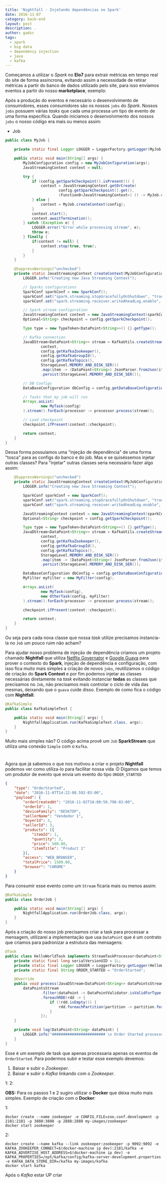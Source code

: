```yaml
---
title: 'Nightfall - Injetando dependências no Spark'
date: 2016-11-07
category: back-end
layout: post
description: .
author: gadsc
tags:
  - spark
  - big data
  - dependency injection
  - java
  - kafka
---
```



Começamos a utilizar o _Spark_ no **Elo7** para extrair métricas em tempo real do site de forma assíncrona, evitando assim a necessidade de retirar métricas a partir do banco de dados utilizado pelo site, para isso enviamos eventos a partir do nosso **marketplace**, exemplo:

Após a produção do eventos é necessário o desenvolvimento de consumidores, esses consumidores são os nossos `jobs` do _Spark_. Nossos `jobs` possuem várias _tasks_ que cada uma processa um tipo de evento de uma forma específica. Quando iniciamos o desenvolvimento dos nossos `jobs` o nosso código era mais ou menos assim:
- Job
```java
public class MyJob {

    private static final Logger LOGGER = LoggerFactory.getLogger(MyJob.class);

    public static void main(String[] args) {
    	MyJobConfiguration config = new MyJobConfiguration(args);
        JavaStreamingContext context = null;

        try {
            if (config.getSparkCheckpoint().isPresent()) {
                context = JavaStreamingContext.getOrCreate(
                        config.getSparkCheckpoint().get(),
                        (Function0<JavaStreamingContext>) () -> MyJob.createContext(config));
            } else {
                context = MyJob.createContext(config);
            }
            context.start();
            context.awaitTermination();
        } catch (Exception e) {
            LOGGER.error("Error while processing stream", e);
            throw e;
        } finally {
            if(context != null) {
                context.stop(true, true);
            }
        }
    }

    @SuppressWarnings("unchecked")
    private static JavaStreamingContext createContext(MyJobConfiguration config) {
        LOGGER.info("Creating new Java Streaming Context");

        // Sparks configurations
        SparkConf sparkConf = new SparkConf();
        sparkConf.set("spark.streaming.stopGracefullyOnShutdown", "true");
        sparkConf.set("spark.streaming.receiver.writeAheadLog.enable", config.isWriteAheadLogEnabled());

        // Spark stream configuration
        JavaStreamingContext context = new JavaStreamingContext(sparkConf, config.getBatchInterval());
        Optional<String> checkpoint = config.getSparkCheckpoint();

        Type type = new TypeToken<DataPoint<String>>() {}.getType();

        // Kafka connection
        JavaDStream<DataPoint<String>> stream = KafkaUtils.createStream(
                context,
                config.getKafkaZookeeper(),
                config.getKafkaGroupId(),
                config.getKafkaTopics(),
                StorageLevel.MEMORY_AND_DISK_SER())
                .map(item -> (DataPoint<String>) JsonParser.fromJson(item._2(), type)).filter(item -> item != null)
                .persist(StorageLevel.MEMORY_AND_DISK_SER());

        // DB Configs
        DataBaseConfiguration dbConfig = config.getDataBaseConfiguration();

        // Tasks that my job will run
        Arrays.asList(
                new MyTask(config)
        ).stream().forEach(processor -> processor.process(stream));

        // Load checkpoint
        checkpoint.ifPresent(context::checkpoint);

        return context;
    }
}
```

Dessa forma possuíamos uma "injeção de dependência" de uma forma "tosca" para as configs do banco e do job. Mas e se quiséssemos injetar outras classes? Para "injetar" outras classes seria necessário fazer algo assim:
```java
	@SuppressWarnings("unchecked")
    private static JavaStreamingContext createContext(MyJobConfiguration config) {
        LOGGER.info("Creating new Java Streaming Context");

        SparkConf sparkConf = new SparkConf();
        sparkConf.set("spark.streaming.stopGracefullyOnShutdown", "true");
        sparkConf.set("spark.streaming.receiver.writeAheadLog.enable", config.isWriteAheadLogEnabled());

        JavaStreamingContext context = new JavaStreamingContext(sparkConf, config.getBatchInterval());
        Optional<String> checkpoint = config.getSparkCheckpoint();

        Type type = new TypeToken<DataPoint<String>>() {}.getType();
        JavaDStream<DataPoint<String>> stream = KafkaUtils.createStream(
                context,
                config.getKafkaZookeeper(),
                config.getKafkaGroupId(),
                config.getKafkaTopics(),
                StorageLevel.MEMORY_AND_DISK_SER())
                .map(item -> (DataPoint<String>) JsonParser.fromJson(item._2(), type)).filter(item -> item != null)
                .persist(StorageLevel.MEMORY_AND_DISK_SER());

        DataBaseConfiguration dbConfig = config.getDataBaseConfiguration();
        MyFilter myFilter = new MyFilter(config);

        Arrays.asList(
                new MyTask(config),
                new OtherTask(config, myFilter)
        ).stream().forEach(processor -> processor.process(stream));

        checkpoint.ifPresent(context::checkpoint);

        return context;
    }
}
```

Ou seja para cada nova classe que nossa _task_ utilize precisamos instancia-la no `Job` um pouco ruim não acham?


Para ajudar nosso problema de injeção de dependência criamos um projeto chamado **Nightfall** que utiliza [Netflix Governator](https://github.com/Netflix/governator/wiki) e [Google Guava](https://github.com/google/guava/wiki) para prover o contexto do **Spark**, injeção de dependência e configuração, com isso fica muito mais simples a criação de novos `jobs`, reutilizamos o código de criação do **Spark Context** e por fim podemos injetar as classes necessárias diretamente na _task_ evitando instanciar **todas** as classes que precisamos no `Job`, não precisamos mais controlar o ciclo de vida das mesmas, deixando que o `guava` cuide disso. Exemplo de como fica o código com **Nightfall**:
```java
@KafkaSimple
public class KafkaSimpleTest {

    public static void main(String[] args) {
        NightfallApplication.run(KafkaSimpleTest.class, args);
    }
}
```
Muito mais simples não? O código acima provê um `Job` **SparkStream** que utiliza uma conexão `Simple` com o `Kafka`.

#
Agora que já sabemos o que nos motivou a criar o projeto **Nightfall** podemos ver como utiliza-lo para facilitar nossa vida :D
Digamos que temos um produtor de evento que envia um evento do tipo `ORDER_STARTED`
```json
{
	"type": "OrderStarted",
	"date": "2016-11-07T14:22:08.592-03:00",
	"payload": {
		"orderCreatedAt": "2016-11-02T18:00:50.798-03:00",
		"orderId": 1,
		"deviceFamily": "DESKTOP",
		"sellerName": "Vendedor 1",
		"buyerId": 3,
		"sellerId": 3,
		"products": [{
			"itemId": 1,
			"quantity": 3,
			"price": 500.00,
			"itemTitle": "Product 1"
		}],
		"access": "WEB_BROWSER",
		"totalPrice": 1500.00,
		"browser": "CHROME"
	}
}
```

Para consumir esse evento como um `Stream` ficaria mais ou menos assim:
```java
@KafkaSimple
public class OrderJob {

    public static void main(String[] args) {
        NightfallApplication.run(OrderJob.class, args);
    }
}

```
Após a criação do nosso job precisamos criar a task para processar a mensagem, utilizarei a implementação que usa `DataPoint` que é um contrato que criamos para padronizar a estrutura das mensagens:

```java
@Task
public class HelloWorldTask implements StreamTaskProcessor<DataPoint<String>> {
	private static final long serialVersionUID = 1L;
	private static final Logger LOGGER = LoggerFactory.getLogger(HelloWorldTask.class);
	private static final String ORDER_STARTED = "OrderStarted";

	@Override
	public void process(JavaDStream<DataPoint<String>> dataPointsStream) {
		dataPointsStream
				.filter(dataPoint -> DataPointValidator.isValidForType(dataPoint, ORDER_STARTED))
				.foreachRDD(rdd -> {
					if (!rdd.isEmpty()) {
						rdd.foreachPartition(partition -> partition.forEachRemaining(this::log));
					}
				});
	}

	private void log(DataPoint<String> dataPoint) {
		LOGGER.info("######################## \n Order Started processed: {} \n ######################## ", dataPoint);
	}
}
```
Esse é um exemplo de task que apenas processaria apenas os eventos de `OrderStarted`. Para podermos subir e testar esse exemplo devemos:
1. Baixar e subir o _Zookeeper_.
2. Baixar e subir o _Kafka_ linkando com o _Zookeeper_.

1:
2:

**OBS:** Para os passos 1 e 2 sugiro utilizar o **Docker** que deixa muito mais simples.
Exemplo de criação com o **Docker**:

1:
```shell
docker create --name zookeeper -e CONFIG_FILE=zoo.conf.development -p 2181:2181 -p 3888:3888 -p 2888:2888 my-images/zookeeper
docker start zookeeper
```

2:
```shell
docker create --name kafka --link zookeeper:zookeeper -p 9092:9092 -e KAFKA_ZOOKEEPER_CONNECT=$(docker-machine ip dev):2181/kafka -e KAFKA_ADVERTISE_HOST_ADDRESS=$(docker-machine ip dev) -e KAFKA_PROPERTIES=/opt/kafka/config/kafka-server-development.properties -e KAFKA_DATA_STORE_DIR=/kafka my-images/kafka
docker start kafka
```

Após o _Kafka_ estar UP criar










